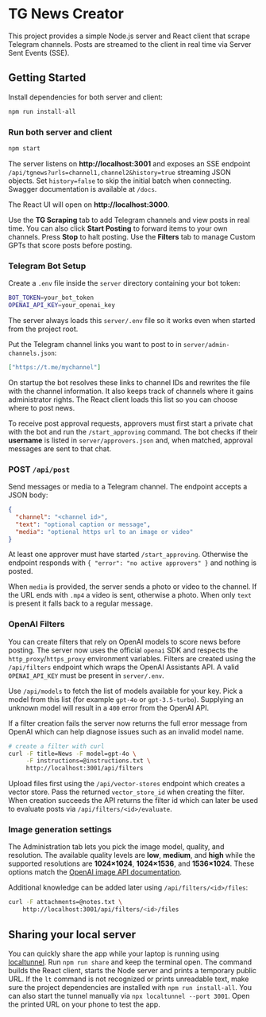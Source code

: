 # TG News Creator

This project provides a simple Node.js server and React client that scrape Telegram channels. Posts are streamed to the client in real time via Server Sent Events (SSE).

## Getting Started

Install dependencies for both server and client:

```bash
npm run install-all
```

### Run both server and client

```bash
npm start
```
The server listens on **http://localhost:3001** and exposes an SSE endpoint `/api/tgnews?urls=channel1,channel2&history=true` streaming JSON objects. Set `history=false` to skip the initial batch when connecting. Swagger documentation is available at `/docs`.

The React UI will open on **http://localhost:3000**.

Use the **TG Scraping** tab to add Telegram channels and view posts in real time. You can also click **Start Posting** to forward items to your own channels. Press **Stop** to halt posting. Use the **Filters** tab to manage Custom GPTs that score posts before posting.

### Telegram Bot Setup

Create a `.env` file inside the `server` directory containing your bot token:

```bash
BOT_TOKEN=your_bot_token
OPENAI_API_KEY=your_openai_key
```

The server always loads this `server/.env` file so it works even when started
from the project root.

Put the Telegram channel links you want to post to in `server/admin-channels.json`:

```json
["https://t.me/mychannel"]
```

On startup the bot resolves these links to channel IDs and rewrites the file with the channel information. It also keeps track of channels where it gains administrator rights. The React client loads this list so you can choose where to post news.

To receive post approval requests, approvers must first start a private chat with
the bot and run the `/start_approving` command. The bot checks if their
**username** is listed in `server/approvers.json` and, when matched, approval
messages are sent to that chat.

### POST `/api/post`

Send messages or media to a Telegram channel. The endpoint accepts a JSON body:

```json
{
  "channel": "<channel id>",
  "text": "optional caption or message",
  "media": "optional https url to an image or video"
}
```

At least one approver must have started `/start_approving`.
Otherwise the endpoint responds with `{ "error": "no active approvers" }` and
nothing is posted.

When `media` is provided, the server sends a photo or video to the channel. If
the URL ends with `.mp4` a video is sent, otherwise a photo. When only `text` is
present it falls back to a regular message.

### OpenAI Filters

You can create filters that rely on OpenAI models to score news before posting. The server now uses the official `openai` SDK and respects the `http_proxy`/`https_proxy` environment variables. Filters are created using the `/api/filters` endpoint which wraps the OpenAI Assistants API. A valid `OPENAI_API_KEY` must be present in `server/.env`.

Use `/api/models` to fetch the list of models available for your key. Pick a model from this list (for example `gpt-4o` or `gpt-3.5-turbo`). Supplying an unknown model will result in a `400` error from the OpenAI API.

If a filter creation fails the server now returns the full error message from
OpenAI which can help diagnose issues such as an invalid model name.

```bash
# create a filter with curl
curl -F title=News -F model=gpt-4o \
     -F instructions=@instructions.txt \
     http://localhost:3001/api/filters
```

Upload files first using the `/api/vector-stores` endpoint which creates a vector store. Pass the returned `vector_store_id` when creating the filter. When creation succeeds the API returns the filter id which can later be used to evaluate posts via `/api/filters/<id>/evaluate`.

### Image generation settings

The Administration tab lets you pick the image model, quality, and resolution. The available quality levels are **low**, **medium**, and **high** while the supported resolutions are **1024×1024**, **1024×1536**, and **1536×1024**. These options match the [OpenAI image API documentation](https://platform.openai.com/docs/api-reference/images/create).

Additional knowledge can be added later using `/api/filters/<id>/files`:

```bash
curl -F attachments=@notes.txt \
    http://localhost:3001/api/filters/<id>/files
```


## Sharing your local server

You can quickly share the app while your laptop is running using [localtunnel](https://github.com/localtunnel/localtunnel).
Run `npm run share` and keep the terminal open. The command builds the React client, starts the Node server and prints a temporary public URL.
If the `lt` command is not recognized or prints unreadable text, make sure the project dependencies are installed with `npm run install-all`. You can also start the tunnel manually via `npx localtunnel --port 3001`.
Open the printed URL on your phone to test the app.


